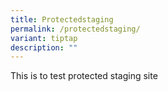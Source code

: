 ```yaml
---
title: Protectedstaging
permalink: /protectedstaging/
variant: tiptap
description: ""
---
```

<p>This is to test protected staging site</p>